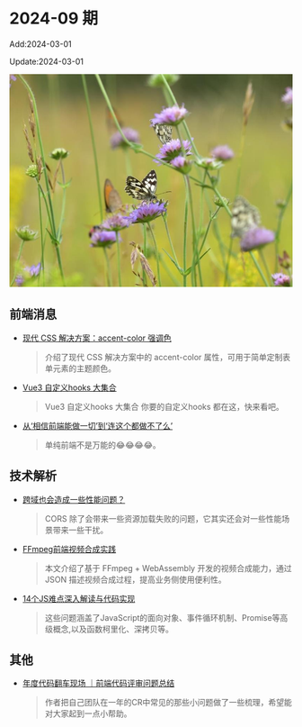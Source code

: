 <!--
 * @Description: weekly-09
 * @Author: zoeblow
 * @Email: zoeblow@gmail.com
 * @Date: 2024-01-01 17:20:35
 * @LastEditors: wangfuyuan
 * @LastEditTime: 2024-03-01 14:37:50
 * @FilePath: \nuofe-weekly1\2024\weekly-09.md
 -->

# 2024-09 期

Add:2024-03-01

Update:2024-03-01

![202409](../images/2024/202409.jpg)

## 前端消息

- [现代 CSS 解决方案：accent-color 强调色](https://mp.weixin.qq.com/s/vymXpAm2U9rHTkAjp5wPAQ)

  > 介绍了现代 CSS 解决方案中的 accent-color 属性，可用于简单定制表单元素的主题颜色。

- [Vue3 自定义hooks 大集合](https://mp.weixin.qq.com/s/ZMN-rb4r2cOGMhQsRiBUjA)

  > Vue3 自定义hooks 大集合 你要的自定义hooks 都在这，快来看吧。

- [从‘相信前端能做一切’到‘连这个都做不了么’](https://mp.weixin.qq.com/s/-kQWvefWrOJrwM4y9LrLsA)

  > 单纯前端不是万能的😂😂😂😂。

## 技术解析

- [跨域也会造成一些性能问题？](https://mp.weixin.qq.com/s/bs30YrYwOX0XMM_mHFbGNg)

  > CORS 除了会带来一些资源加载失败的问题，它其实还会对一些性能场景带来一些干扰。

- [FFmpeg前端视频合成实践](https://mp.weixin.qq.com/s/yPpbBIv-RiG2Je2s4gxmyQ)

  > 本文介绍了基于 FFmpeg + WebAssembly 开发的视频合成能力，通过 JSON 描述视频合成过程，提高业务侧使用便利性。

- [14个JS难点深入解读与代码实现](https://mp.weixin.qq.com/s/h-HcAGyst-VUN_ZCft44Kw)

  > 这些问题涵盖了JavaScript的面向对象、事件循环机制、Promise等高级概念,以及函数柯里化、深拷贝等。

## 其他

- [年度代码翻车现场 ｜前端代码评审问题总结](https://mp.weixin.qq.com/s/4jKhFSHux2ujdjhShMppfA)

  > 作者把自己团队在一年的CR中常见的那些小问题做了一些梳理，希望能对大家起到一点小帮助。